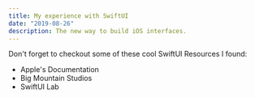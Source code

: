 ```yaml
---
title: My experience with SwiftUI
date: "2019-08-26"
description: The new way to build iOS interfaces.
---
```


Don't forget to checkout some of these cool SwiftUI Resources I found:
- Apple's Documentation
- Big Mountain Studios
- SwiftUI Lab